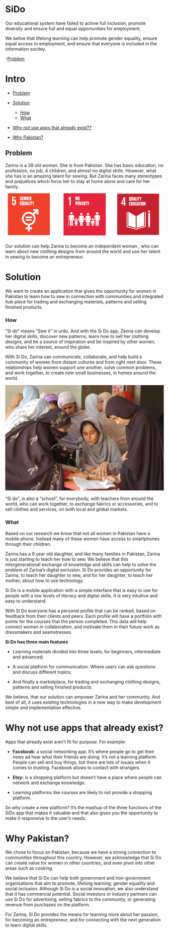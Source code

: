 # SiDo
Our educational system have failed to achive full inclusion, promote diversity and ensure full and equal opportunities for employment. 

We belive that lifelong learning can help promote gender equality, ensure equal access to employment, and ensure that everyone is included in the information socitey. 

-<a href="#problem">Problem</a>

# Intro

- [Problem](#Problem)

- [Solution](#Solution)
    - [How](#How)
    - [What](#What)
    
- [Why not use apps that already exist??](#Why-not-use-apps-that-already-exist)
- [Why Pakistan?](#Why-Pakistan)
    
<h2 name="problem">Problem</h2>
Zarina is a 39 old woman. She is from Pakistan. She has basic education, no profession, no job, 4 children, and almost no digital skills. However, what she has is an amazing talent for sewing. But Zarina faces many stereotypes and prejudices which force her to stay at home alone and care for her family.

<img src="sdg.png">

Our solution can help Zarina to become an independent woman , who can learn about new clothing designs from around the world and use her talent in sewing to become an entrepreneur. 
    
# Solution
We want to create an application that gives the opportunity for women in Pakistan to learn how to sew in connection with communities and integrated hub place for trading and exchanging materials, patterns and selling finished products.
    
### How
“Si do” means “Sew it” in urdu. And with the Si Do app, Zarina can develop her digital skills, discover new patterns, learn how to sell her clothing designs, and be a source of inspiration and be inspired by other women, who share her interest, around the globe.

With Si Do, Zarina can communicate, collaborate, and help build a community of women from distant cultures and from right next door. These relationships help women support one another, solve common problems, and work together, to create new small businesses, in homes around the world.

<img src="Sewing.jpg">

“Si do”, is also a “school”, for everybody, with teachers from around the world, who can work together, to exchange fabrics or accessories, and to sell clothes and services, on both local and global markets. 

### What
Based on our research we know that not all women in Pakistan have a mobile phone. Instead many of these women have access to smartphones through their children.

Zarina has a 9 year old daughter, and like many families in Pakistan, Zarina is just starting to teach her how to sew. We believe that this intergenerational exchange of knowledge and skills can help to solve the problem of Zarina’s digital exclusion. Si Do provides an opportunity for Zarina, to teach her daughter to sew, and for her daughter, to teach her mother, about how to use technology. 

Si Do is a mobile application with a simple interface that is easy to use for people with a low levels of literacy and digital skills. It is very intuitive and easy to understand. 

With Si Do everyone has a personal profile that can be ranked, based on feedback from their clients and peers. Each profile will have a portfolio with points for the courses that the person completed. This data will help connect women in collaboration, and motivate them in their future work as dressmakers and seamstresses. 

**Si Do has three main features**
- Learning materials divided into three levels, for beginners, intermediate and advanced;

- A social platform for communication. Where users can ask questions and discuss different topics; 

- And finally a marketplace, for trading and exchanging clothing designs, patterns and selling finished products. 

We believe, that our solution can empower Zarina and her community. And best of all, it uses existing technologies in a new way to make development simple and implementation effective.

# Why not use apps that already exist?

Apps that already exist aren’t fit for purpose. For example:

- **Facebook:** a social networking app. It’s where people go to get their news ad hear what their friends are doing. It’s not a learning platform. People can sell and buy things, but there are lots of issues when it comes to trusting. Facebook allows to contact with strangers

- **Etsy:** is a shopping platform but doesn’t have a place where people can network and exchange knowledge.

- Learning platforms like courses are likely to not provide a shopping platform.

So why create a new platform? It’s the mashup of the three functions of the SiDo app that makes it valuable and that also gives you the opportunity to make it responsive to the user’s needs. 

# Why Pakistan?
We chose to focus on Pakistan, because we have a strong connection to communities throughout this country. However, we acknowledge that Si Do can create value for women in other countries, and even pivot into other areas such as cooking. 

We believe that Si Do can help both government and non-government organisations that aim to promote, lifelong learning, gender equality and social inclusion. Although Si Do is a social innovation, we also understand that it has commercial potential. Social investors or industry partners can use Si Do for advertising, selling fabrics to the community, or generating revenue from purchases on the platform. 

For Zarina, Si Do provides the means for learning more about her passion, for becoming an entrepreneur, and for connecting with the next generation to learn digital skills.
